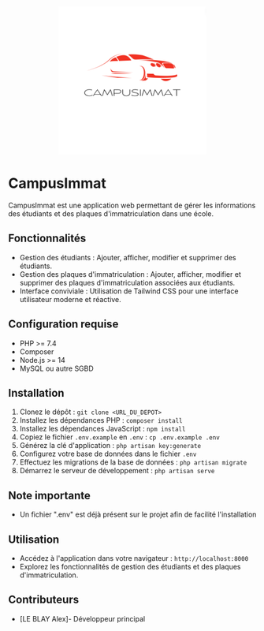 <p align="center">
  <img src="/public/images/logo.png" alt="Logo de l'application" width="300px">
</p>


# CampusImmat

CampusImmat est une application web permettant de gérer les informations des étudiants et des plaques d'immatriculation dans une école.

## Fonctionnalités

- Gestion des étudiants : Ajouter, afficher, modifier et supprimer des étudiants.
- Gestion des plaques d'immatriculation : Ajouter, afficher, modifier et supprimer des plaques d'immatriculation associées aux étudiants.
- Interface conviviale : Utilisation de Tailwind CSS pour une interface utilisateur moderne et réactive.

## Configuration requise

- PHP >= 7.4
- Composer
- Node.js >= 14
- MySQL ou autre SGBD

## Installation

1. Clonez le dépôt : `git clone <URL_DU_DEPOT>`
2. Installez les dépendances PHP : `composer install`
3. Installez les dépendances JavaScript : `npm install`
4. Copiez le fichier `.env.example` en `.env` : `cp .env.example .env`
5. Générez la clé d'application : `php artisan key:generate`
6. Configurez votre base de données dans le fichier `.env`
7. Effectuez les migrations de la base de données : `php artisan migrate`
8. Démarrez le serveur de développement : `php artisan serve`

## Note importante
- Un fichier ".env" est déjà présent sur le projet afin de facilité l'installation
  
## Utilisation

- Accédez à l'application dans votre navigateur : `http://localhost:8000`
- Explorez les fonctionnalités de gestion des étudiants et des plaques d'immatriculation.

## Contributeurs

- [LE BLAY Alex]- Développeur principal


